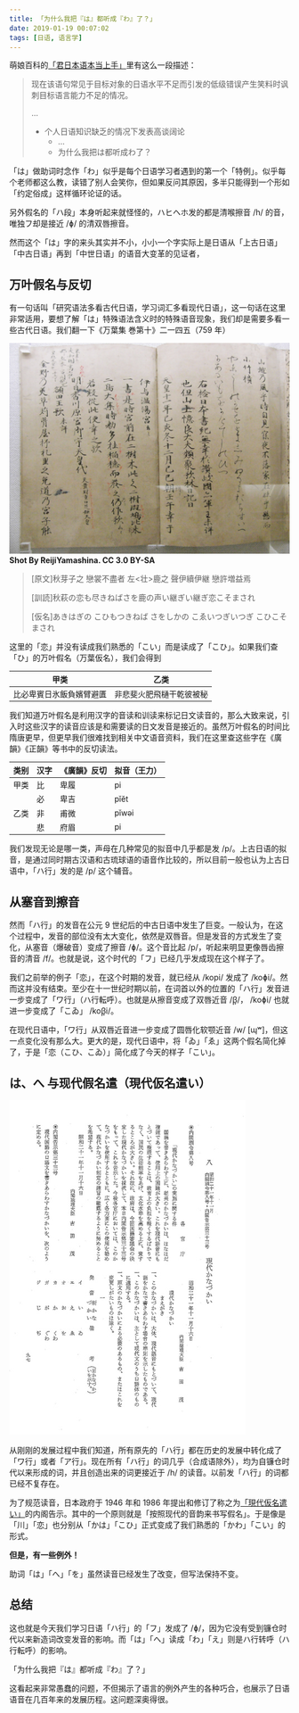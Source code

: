 ```yaml
---
title: 「为什么我把『は』都听成『わ』了？」
date: 2019-01-19 00:07:02
tags: [日语, 语言学]
---
```


萌娘百科的[「君日本语本当上手」](https://zh.moegirl.org/君日本语本当上手)里有这么一段描述：

> 现在该语句常见于目标对象的日语水平不足而引发的低级错误产生笑料时讽刺目标语言能力不足的情况。
>
> ...
>
> - 个人日语知识缺乏的情况下发表高谈阔论
>   - ...
>   - 为什么我把は都听成わ了？

「は」做助词时念作「わ」似乎是每个日语学习者遇到的第一个「特例」。似乎每个老师都这么教，读错了别人会笑你，但如果反问其原因，多半只能得到一个形如「约定俗成」这样循环论证的话。

另外假名的「ハ段」本身听起来就怪怪的，ハヒヘホ发的都是清喉擦音 /h/ 的音，唯独フ却是接近 /ɸ/ 的清双唇擦音。

然而这个「は」字的来头其实并不小，小小一个字实际上是日语从「上古日语」「中古日语」再到「中世日语」的语音大变革的见证者，

## 万叶假名与反切

有一句话叫「研究语法多看古代日语，学习词汇多看现代日语」，这一句话在这里非常适用，要想了解「は」特殊语法含义时的特殊语音现象，我们却是需要多看一些古代日语。我们翻一下《万葉集 巻第十》二一四五（759 年）

![genryaku-manyoushuu](/static/genryaku-manyoushuu.jpg)
**Shot By ReijiYamashina. CC 3.0 BY-SA**

>  [原文]秋芽子之 戀裳不盡者 左<壮>鹿之 聲伊續伊継 戀許増益焉 
>
> [訓読]秋萩の恋も尽きねばさを鹿の声い継ぎい継ぎ恋こそまされ 
>
> [仮名]あきはぎの こひもつきねば さをしかの こゑいつぎいつぎ こひこそまされ 

这里的「恋」并没有读成我们熟悉的「こい」而是读成了「こひ」。如果我们查「ひ」的万叶假名（万葉仮名），我们会得到

| 甲类                     | 乙类                     |
| ------------------------ | ------------------------ |
| 比必卑賓日氷飯負嬪臂避匱 | 非悲斐火肥飛樋干乾彼被秘 |

我们知道万叶假名是利用汉字的音读和训读来标记日文读音的，那么大致来说，引入时这些汉字的读音应该是和需要读的日文发音是接近的。虽然万叶假名的时间比隋唐更早，但更早我们很难找到相关中文语音资料，我们在这里查这些字在《廣韻》《正韻》等书中的反切读法。

| 类别 | 汉字 | 《廣韻》反切 | 拟音（王力） |
| ---- | ---- | ------------ | ------------ |
| 甲类 | 比   | 卑履         | pi           |
|      | 必   | 卑吉         | pĭĕt         |
| 乙类 | 非   | 甫微         | pĭwəi        |
|      | 悲   | 府眉         | pi           |

我们发现无论是哪一类，声母在几种常见的拟音中几乎都是发 /p/。上古日语的拟音，是通过同时期古汉语和古琉球语的语音作比较的，所以目前一般也认为上古日语中，「ハ行」发的是 /p/ 这个辅音。

## 从塞音到擦音

然而「ハ行」的发音在公元 9 世纪后的中古日语中发生了巨变。一般认为，在这个过程中，发音的部位没有太大变化，依然是双唇音。但是发音的方式发生了变化，从塞音（爆破音）变成了擦音 /ɸ/。这个音比起 /p/，听起来明显更像唇齿擦音的清音 /f/。也就是说，这个时代的「フ」已经几乎发成现在这个样子了。

我们之前举的例子「恋」，在这个时期的发音，就已经从 /kopi/ 发成了 /koɸi/。然而这并没有结束。至少在十一世纪时期以前，在词首以外的位置的「ハ行」发音进一步变成了「ワ行」（ハ行転呼）。也就是从擦音变成了双唇近音 /β̞/， /koɸi/ 也就进一步变成了「こゐ」  /koβ̞i/。

在现代日语中，「ワ行」从双唇近音进一步变成了圆唇化软颚近音 /w/ [ɰʷ]，但这一点变化没有那么大。更大的是，现代日语中，将「ゐ」「ゑ」这两个假名简化掉了，于是「恋（こひ、こゐ）」简化成了今天的样子「こい」。

## は、へ 与现代假名遣（現代仮名遣い）

![gendaikanazukai](/static/gendaikanazukai.jpg)

从刚刚的发展过程中我们知道，所有原先的「ハ行」都在历史的发展中转化成了「ワ行」或者「ア行」。现在所有「ハ行」的词几乎（合成语除外），均为自镰仓时代以来形成的词，并且创造出来的词更接近于 /h/ 的读音。以前发「ハ行」的词都已经不复存在。

为了规范读音，日本政府于 1946 年和 1986 年提出和修订了称之为[「現代仮名遣い」](http://www.mext.go.jp/b_menu/hakusho/nc/k19860701001/k19860701001.html)的内阁告示。其中的一个原则就是「按照现代的音韵来书写假名」。于是像是「川」「恋」也分别从「かは」「こひ」正式变成了我们熟悉的「かわ」「こい」的形式。

**但是，有一些例外！**

助词「は」「へ」「を」虽然读音已经发生了改变，但写法保持不变。

## 总结

这也就是今天我们学习日语「ハ行」的「フ」发成了 /ɸ/，因为它没有受到镰仓时代以来新造词改变发音的影响。而「は」「へ」读成「わ」「え」则是ハ行转呼（ハ行転呼）的影响。

「为什么我把『は』都听成『わ』了？」

这看起来非常愚蠢的问题，不但揭示了语言的例外产生的各种巧合，也展示了日语语音在几百年来的发展历程。这问题深奥得很。
